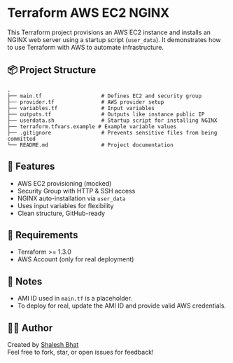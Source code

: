 # Terraform AWS EC2 NGINX

This Terraform project provisions an AWS EC2 instance and installs an NGINX web server using a startup script (`user_data`). It demonstrates how to use Terraform with AWS to automate infrastructure.

## 📦 Project Structure

```
.
├── main.tf                   # Defines EC2 and security group
├── provider.tf               # AWS provider setup
├── variables.tf              # Input variables
├── outputs.tf                # Outputs like instance public IP
├── userdata.sh               # Startup script for installing NGINX
├── terraform.tfvars.example # Example variable values
├── .gitignore                # Prevents sensitive files from being committed
└── README.md                 # Project documentation
```
## 🚀 Features

- AWS EC2 provisioning (mocked)
- Security Group with HTTP & SSH access
- NGINX auto-installation via `user_data`
- Uses input variables for flexibility
- Clean structure, GitHub-ready

## 🧰 Requirements

- Terraform >= 1.3.0
- AWS Account (only for real deployment)

## 📝 Notes

- AMI ID used in `main.tf` is a placeholder.
- To deploy for real, update the AMI ID and provide valid AWS credentials.

## 👨‍💻 Author

Created by [Shalesh Bhat](https://github.com/bhatshalesh)  
Feel free to fork, star, or open issues for feedback!

